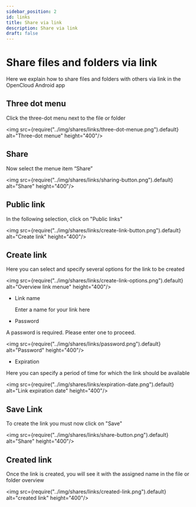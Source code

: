 ```yaml
---
sidebar_position: 2
id: links
title: Share via link
description: Share via link
draft: false
---
```


# Share files and folders via link

Here we explain how to share files and folders with others via link in the OpenCloud Android app

## Three dot menu

Click the three-dot menu next to the file or folder

<img src={require("../img/shares/links/three-dot-menue.png").default} alt="Three-dot menue" height="400"/>

## Share

Now select the menue item “Share”

<img src={require("../img/shares/links/sharing-button.png").default} alt="Share" height="400"/>

## Public link

In the following selection, click on "Public links"

<img src={require("../img/shares/links/create-link-button.png").default} alt="Create link" height="400"/>

## Create link

Here you can select and specify several options for the link to be created

<img src={require("../img/shares/links/create-link-options.png").default} alt="Overview link menue" height="400"/>

- Link name

  Enter a name for your link here

- Password

A password is required. Please enter one to proceed.

<img src={require("../img/shares/links/password.png").default} alt="Password" height="400"/>

- Expiration

Here you can specify a period of time for which the link should be available

<img src={require("../img/shares/links/expiration-date.png").default} alt="Link expiration date" height="400"/>

## Save Link

To create the link you must now click on "Save"

<img src={require("../img/shares/links/share-button.png").default} alt="Share" height="400"/>

## Created link

Once the link is created, you will see it with the assigned name in the file or folder overview

<img src={require("../img/shares/links/created-link.png").default} alt="created link" height="400"/>
